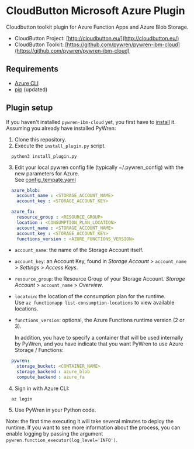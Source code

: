 # CloudButton Microsoft Azure Plugin
Cloudbutton toolkit plugin for Azure Function Apps and Azure Blob Storage.

- CloudButton Project: [http://cloudbutton.eu/](http://cloudbutton.eu/)
- CloudButton Toolkit: [https://github.com/pywren/pywren-ibm-cloud](https://github.com/pywren/pywren-ibm-cloud)

## Requirements

 - [Azure CLI](https://docs.microsoft.com/en-us/cli/azure/install-azure-cli?view=azure-cli-latest)
 - [pip](https://pypi.org/project/pip/) (updated)
 
## Plugin setup

If you haven't installed `pywren-ibm-cloud` yet, you first have to [install](https://github.com/pywren/pywren-ibm-cloud/blob/master/README.md#pywren-setup) it.\
Assuming you already have installed PyWren:

  1. Clone this repository.
  2. Execute the `install_plugin.py` script. 
```
  python3 install_plugin.py
```
  3. Edit your local pywren config file (typically ~/.pywren_config)
     with the new parameters for Azure.\
     See [config_tempate.yaml](/config_template.yaml)
```yaml
  azure_blob:
    account_name : <STORAGE_ACCOUNT_NAME>
    account_key : <STORAGE_ACCOUNT_KEY>

  azure_fa:
    resource_group : <RESOURCE_GROUP>
    location : <CONSUMPTION_PLAN_LOCATION>
    account_name : <STORAGE_ACCOUNT_NAME>
    account_key : <STORAGE_ACCOUNT_KEY>
    functions_version : <AZURE_FUNCTIONS_VERSION>
```
   - `account_name`: the name of the Storage Account itself.
   - `account_key`: an Account Key, found in *Storage Account* > `account_name` > *Settings* > *Access Keys*.
   - `resource_group`: the Resource Group of your Storage Account. *Storage Account* > `account_name` > *Overview*.
   - `locatoin`: the location of the consumption plan for the runtime. \
      Use `az functionapp list-consumption-locations` to view available locations.
   - `functions_version`: optional, the Azure Functions runtime version (2 or 3).
      
      In addition, you have to specify a container that will be used internally by PyWren, and you have indicate that you want PyWren to use Azure Storage / Functions:     
```yaml
  pywren:
    storage_bucket: <CONTAINER_NAME>
    storage_backend : azure_blob
    compute_backend : azure_fa
```
  4. Sign in with Azure CLI:
```
  az login
```
  5. Use PyWren in your Python code.
  
Note: the first time executing it will take several minutes to deploy the runtime. If you want to see more information about the process, you can enable logging by passing the argument `pywren.function_executor(log_level='INFO')`.
